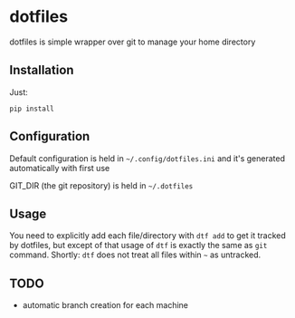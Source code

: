 # dotfiles

dotfiles is simple wrapper over git to manage your home directory

## Installation

Just:

    pip install

## Configuration

Default configuration is held in `~/.config/dotfiles.ini` and it's generated automatically with first use

GIT_DIR (the git repository) is held in `~/.dotfiles`

## Usage

You need to explicitly add each file/directory with `dtf add` to get it tracked by dotfiles, but except of that usage of `dtf` is exactly the same as `git` command.
Shortly: `dtf` does not treat all files within `~` as untracked.

## TODO
- automatic branch creation for each machine

